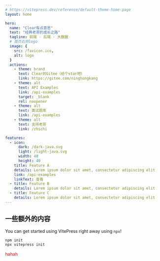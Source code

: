```yaml
---
# https://vitepress.dev/reference/default-theme-home-page
layout: home

hero:
  name: "Clear有点意思"
  text: "经典老哥的成长之路"
  tagline: 前端 · 后端 · 大数据
  # 首页右侧logo
  image: {
    src: /favicon.ico,
    alt: logo
  }
  actions:
    - theme: brand
      text: Clear的Gitee（给个star吧）
      link: https://gitee.com/ninghongkang
    - theme: alt
      text: API Examples
      link: /api-examples
      target: _blank
      rel: noopener
    - theme: alt
      text: 面试题库
      link: /api-examples
    - theme: alt
      text: 支持老哥
      link: /zhichi

features:
  - icon:
      dark: /dark-java.svg
      light: /light-java.svg
      width: 40
      height: 40
    title: Feature A
    details: Lorem ipsum dolor sit amet, consectetur adipiscing elit
    link: /api-examples
    linkText: 查看
  - title: Feature B
    details: Lorem ipsum dolor sit amet, consectetur adipiscing elit
  - title: Feature C
    details: Lorem ipsum dolor sit amet, consectetur adipiscing elit
---
```


<script setup>
// 在使用的地方显式的导入，使它们可以正确地进行代码拆分，并且仅在显示相关页面时才加载
import Confetti from '../.vitepress/theme/components/Confetti.vue'
import HomeUnderline  from '../.vitepress/theme/components/HomeUnderline.vue'
</script>
<!-- 烟火效果 -->
<Confetti/>
<!-- 首页文字下划线效果 -->
<HomeUnderline/>


## 一些额外的内容

You can get started using VitePress right away using `npx`!

```sh
npm init
npx vitepress init
```

<div>
  <p style="color: red;">
    hahah
  </p>
</div>